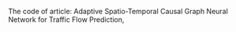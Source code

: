 The code of article: Adaptive Spatio-Temporal Causal Graph Neural Network for Traffic Flow
 Prediction, 
